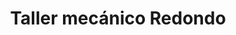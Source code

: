 ---
title: "Taller mecánico Redondo"
url: /castilblanco/taller-mecanico-redondo/
shop: reparación de automóviles
---